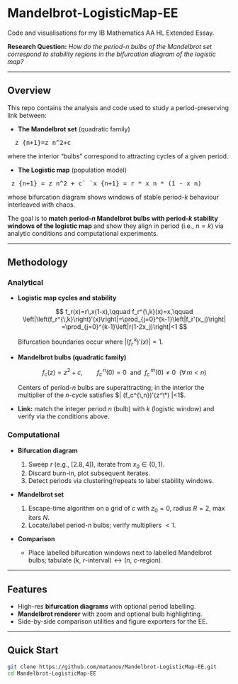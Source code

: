 
# Mandelbrot-LogisticMap-EE

Code and visualisations for my IB Mathematics AA HL Extended Essay.

**Research Question:** *How do the period-n bulbs of the Mandelbrot set correspond to stability regions in the bifurcation diagram of the logistic map?*

---

## Overview

This repo contains the analysis and code used to study a period-preserving link between:

- **The Mandelbrot set** (quadratic family)

<pre>
  z_{n+1}=z_n^2+c
</pre>

  where the interior “bulbs” correspond to attracting cycles of a given period.

- **The Logistic map** (population model)

<pre> z_{n+1} = z_n^2 + c` `x_{n+1} = r * x_n * (1 - x_n) </pre>

  whose bifurcation diagram shows windows of stable period-$k$ behaviour interleaved with chaos.

The goal is to **match period-$n$ Mandelbrot bulbs with period-$k$ stability windows of the logistic map** and show they align in period (i.e., $n=k$) via analytic conditions and computational experiments.

---

## Methodology

### Analytical

- **Logistic map cycles and stability**

  $$
  f_r(x)=r\,x(1-x),\qquad f_r^{\,k}(x)=x,\qquad
  \left|\left(f_r^{\,k}\right)'(x)\right|=\prod_{j=0}^{k-1}\left|f_r'(x_j)\right|
  =\prod_{j=0}^{k-1}\left|r(1-2x_j)\right|<1
  $$

  Bifurcation boundaries occur where $\left|\left(f_r^{\,k}\right)'(x)\right|=1$.

- **Mandelbrot bulbs (quadratic family)**

  $$
  f_c(z)=z^2+c,\qquad
  f_c^{\,n}(0)=0 \ \text{ and }\ f_c^{\,m}(0)\neq 0 \ \ (\forall\, m<n)
  $$

  Centers of period-$n$ bulbs are superattracting; in the interior the multiplier of the $n$-cycle satisfies $| (f_c^{\,n})'(z^\*) |<1$.

- **Link:** match the integer period $n$ (bulb) with $k$ (logistic window) and verify via the conditions above.

### Computational

- **Bifurcation diagram**
  1. Sweep $r$ (e.g., $[2.8,4]$), iterate from $x_0\in(0,1)$.
  2. Discard burn-in, plot subsequent iterates.
  3. Detect periods via clustering/repeats to label stability windows.

- **Mandelbrot set**
  1. Escape-time algorithm on a grid of $c$ with $z_0=0$, radius $R=2$, max iters $N$.
  2. Locate/label period-$n$ bulbs; verify multipliers $<1$.

- **Comparison**
  - Place labelled bifurcation windows next to labelled Mandelbrot bulbs; tabulate $(k,\ r\text{-interval}) \leftrightarrow (n,\ c\text{-region})$.

---

## Features

- High-res **bifurcation diagrams** with optional period labelling.  
- **Mandelbrot renderer** with zoom and optional bulb highlighting.  
- Side-by-side comparison utilities and figure exporters for the EE.

---

## Quick Start

```bash
git clone https://github.com/matanou/Mandelbrot-LogisticMap-EE.git
cd Mandelbrot-LogisticMap-EE
